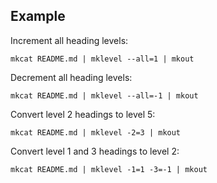## Example

Increment all heading levels:

```shell
mkcat README.md | mklevel --all=1 | mkout
```

Decrement all heading levels:

```shell
mkcat README.md | mklevel --all=-1 | mkout
```

Convert level 2 headings to level 5:

```shell
mkcat README.md | mklevel -2=3 | mkout
```

Convert level 1 and 3 headings to level 2:

```shell
mkcat README.md | mklevel -1=1 -3=-1 | mkout
```

